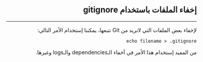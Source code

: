 <div dir=rtl>

## **إخفاء الملفات باستخدام gitignore**
---
 لإخفاء بعض الملفات التي لانريد من Git تتبعها، يمكننا إستخدام الأمر التالي:

```
echo filename > .gitignore
``` 
من المفيد إستخدام هذا الأمر في أخفاء الـdependencies والـlogs وغيرها.


</div>